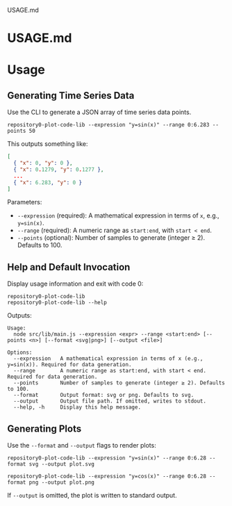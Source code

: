 USAGE.md
# USAGE.md
# Usage

## Generating Time Series Data

Use the CLI to generate a JSON array of time series data points.

```
repository0-plot-code-lib --expression "y=sin(x)" --range 0:6.283 --points 50
```

This outputs something like:

```json
[
  { "x": 0, "y": 0 },
  { "x": 0.1279, "y": 0.1277 },
  ...
  { "x": 6.283, "y": 0 }
]
```

Parameters:

- `--expression` (required): A mathematical expression in terms of `x`, e.g., `y=sin(x)`.
- `--range` (required): A numeric range as `start:end`, with `start < end`.
- `--points` (optional): Number of samples to generate (integer ≥ 2). Defaults to 100.

## Help and Default Invocation

Display usage information and exit with code 0:

```
repository0-plot-code-lib
repository0-plot-code-lib --help
```

Outputs:

```
Usage:
  node src/lib/main.js --expression <expr> --range <start:end> [--points <n>] [--format <svg|png>] [--output <file>]

Options:
  --expression   A mathematical expression in terms of x (e.g., y=sin(x)). Required for data generation.
  --range        A numeric range as start:end, with start < end. Required for data generation.
  --points       Number of samples to generate (integer ≥ 2). Defaults to 100.
  --format       Output format: svg or png. Defaults to svg.
  --output       Output file path. If omitted, writes to stdout.
  --help, -h     Display this help message.
```

## Generating Plots

Use the `--format` and `--output` flags to render plots:

```
repository0-plot-code-lib --expression "y=sin(x)" --range 0:6.28 --format svg --output plot.svg
```

```
repository0-plot-code-lib --expression "y=cos(x)" --range 0:6.28 --format png --output plot.png
```

If `--output` is omitted, the plot is written to standard output.
